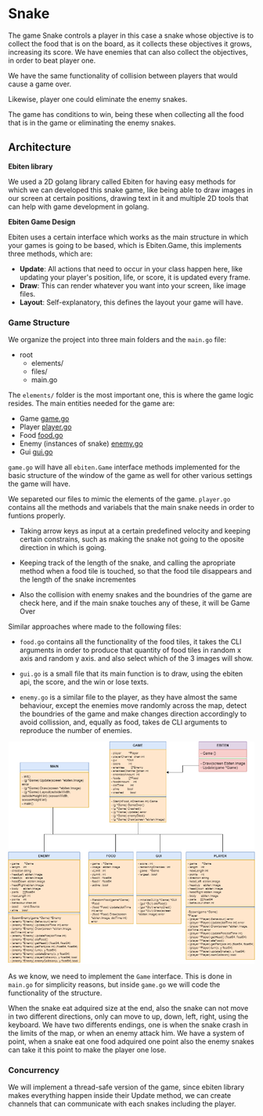# Snake

The game Snake controls a player in this case a snake whose objective is to collect the food that is on the board, as it collects these objectives it grows, increasing its score. We have enemies that can also collect the objectives, in order to beat player one.


We have the same functionality of collision between players that would cause a game over.

Likewise, player one could eliminate the enemy snakes.

The game has conditions to win, being these when collecting all the food that is in the game or eliminating the enemy snakes.

## Architecture
**Ebiten library**

We used a 2D golang library called Ebiten for having easy methods for which we can developed this snake game, like being able to draw images in our screen at certain positions, drawing text in it and multiple 2D tools that can help with game development in golang.

**Ebiten Game Design**

Ebiten uses a certain interface which works as the main structure in which your games is going to be based, which is Ebiten.Game, this implements three methods, which are:
* **Update**: All actions that need to occur in your class happen here, like updating your player's position, life, or score, it is updated every frame.
* **Draw**: This can render whatever you want into your screen, like image files.
* **Layout**: Self-explanatory, this defines the layout your game will have.

### Game Structure
We organize the project into three main folders and the `main.go` file: 

* root 
    * elements/
    * files/
    * main.go

The `elements/` folder is the most important one, this is where the game logic resides. The main entities needed for the game are:
* Game [game.go](https://github.com/JDanielRC/Snakes/tree/main/snakes/elements/game.go)
* Player [player.go](https://github.com/JDanielRC/Snakes/tree/main/snakes/elementssnake.go)
* Food [food.go](https://github.com/JDanielRC/Snakes/tree/main/snakes/elements/food.go)
* Enemy (instances of snake) [enemy.go](https://github.com/JDanielRC/Snakes/tree/main/snakes/elements/enemy.go)
* Gui [gui.go](https://github.com/JDanielRC/Snakes/tree/main/snakes/elements/gui.go)

`game.go` will have all `ebiten.Game` interface methods implemented for the basic structure of the window of the game as well for other various settings the game will have.

We separeted our files to mimic the elements of the game. `player.go` contains all the methods and variabels that the main snake needs in order to funtions properly.

* Taking arrow keys as input at a certain predefined velocity and keeping certain constrains, such as making the snake not going to the oposite direction in which is going.

* Keeping track of the length of the snake, and calling the apropriate method when a food tile is touched, so that the food tile disappears and the length of the snake incrementes

* Also the collision with enemy snakes and the boundries of the game are check here, and if the main snake touches any of these, it will be Game Over

Similar approaches where made to the following files:

* `food.go` contains all the functionality of the food tiles, it takes the CLI arguments in order to produce that quantity of food tiles in random x axis and random y axis. and also select which of the 3 images will show.

* `gui.go` is a small file that its main function is to draw, using the ebiten api, the score, and the win or lose texts.

* `enemy.go` is a similar file to the player, as they have almost the same behaviour, except the enemies move randomly across the map, detect the boundries of the game and make changes direction accordingly to avoid collission, and, equally as food, takes de CLI arguments to reproduce the number of enemies.

![uml](uml.png)

As we know, we need to implement the `Game` interface. This is done in `main.go` for simplicity reasons, but inside `game.go` we will code the functionality of the structure.

When the snake eat adquired size at the end, also the snake can not move in two different directions, only can move to up, down, left, right, using the keyboard.
We have two differents endings, one is when the snake crash in the limits of the map, or when an enemy attack him. 
We have a system of point, when a snake eat one food adquired one point also the enemy snakes can take it this point to make the player one lose.


### Concurrency

We will implement a thread-safe version of the game, since ebiten library makes everything happen inside their Update method, we can create channels that can communicate with each snakes including the player.
